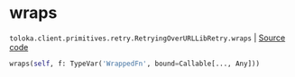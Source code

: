 # wraps
`toloka.client.primitives.retry.RetryingOverURLLibRetry.wraps` | [Source code](https://github.com/Toloka/toloka-kit/blob/v1.2.1/src/client/primitives/retry.py#L159)

```python
wraps(self, f: TypeVar('WrappedFn', bound=Callable[..., Any]))
```

